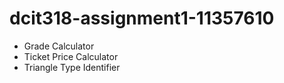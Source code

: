 # dcit318-assignment1-11357610

- Grade Calculator 
- Ticket Price Calculator 
- Triangle Type Identifier 